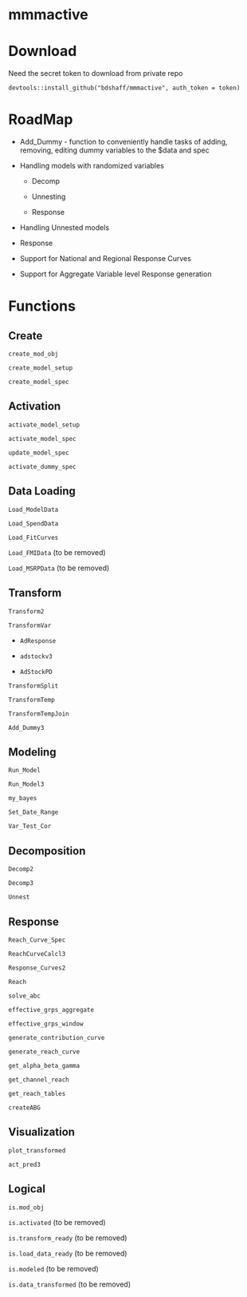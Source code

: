 # mmmactive

# Download

Need the secret token to download from private repo

    devtools::install_github("bdshaff/mmmactive", auth_token = token)

# RoadMap

-   Add_Dummy - function to conveniently handle tasks of adding, removing, editing dummy variables to the \$data and spec

-   Handling models with randomized variables

    -   Decomp

    -   Unnesting

    -   Response

-    Handling Unnested models

-   Response

-   Support for National and Regional Response Curves

-   Support for Aggregate Variable level Response generation

# Functions

## Create

`create_mod_obj`

`create_model_setup`

`create_model_spec`

## Activation

`activate_model_setup`

`activate_model_spec`

`update_model_spec`

`activate_dummy_spec`

## Data Loading

`Load_ModelData`

`Load_SpendData`

`Load_FitCurves`

`Load_FMIData` (to be removed)

`Load_MSRPData` (to be removed)

## Transform

`Transform2`

`TransformVar`

-   `AdResponse`

-   `adstockv3`

-   `AdStockPD`

`TransformSplit`

`TransformTemp`

`TransformTempJoin`

`Add_Dummy3`

## Modeling

`Run_Model`

`Run_Model3`

`my_bayes`

`Set_Date_Range`

`Var_Test_Cor`

## Decomposition

`Decomp2`

`Decomp3`

`Unnest`

## Response

`Reach_Curve_Spec`

`ReachCurveCalcl3`

`Response_Curves2`

`Reach`

`solve_abc`

`effective_grps_aggregate`

`effective_grps_window`

`generate_contribution_curve`

`generate_reach_curve`

`get_alpha_beta_gamma`

`get_channel_reach`

`get_reach_tables`

`createABG`

## Visualization

`plot_transformed`

`act_pred3`

## Logical

`is.mod_obj`

`is.activated` (to be removed)

`is.transform_ready` (to be removed)

`is.load_data_ready` (to be removed)

`is.modeled` (to be removed)

`is.data_transformed` (to be removed)
